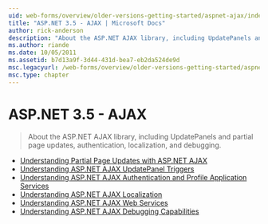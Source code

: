 ```yaml
---
uid: web-forms/overview/older-versions-getting-started/aspnet-ajax/index
title: "ASP.NET 3.5 - AJAX | Microsoft Docs"
author: rick-anderson
description: "About the ASP.NET AJAX library, including UpdatePanels and partial page updates, authentication, localization, and debugging."
ms.author: riande
ms.date: 10/05/2011
ms.assetid: b7d13a9f-3d44-431d-bea7-eb2da524de9d
msc.legacyurl: /web-forms/overview/older-versions-getting-started/aspnet-ajax
msc.type: chapter
---
```

ASP.NET 3.5 - AJAX
====================
> About the ASP.NET AJAX library, including UpdatePanels and partial page updates, authentication, localization, and debugging.


- [Understanding Partial Page Updates with ASP.NET AJAX](understanding-partial-page-updates-with-asp-net-ajax.md)
- [Understanding ASP.NET AJAX UpdatePanel Triggers](understanding-asp-net-ajax-updatepanel-triggers.md)
- [Understanding ASP.NET AJAX Authentication and Profile Application Services](understanding-asp-net-ajax-authentication-and-profile-application-services.md)
- [Understanding ASP.NET AJAX Localization](understanding-asp-net-ajax-localization.md)
- [Understanding ASP.NET AJAX Web Services](understanding-asp-net-ajax-web-services.md)
- [Understanding ASP.NET AJAX Debugging Capabilities](understanding-asp-net-ajax-debugging-capabilities.md)
